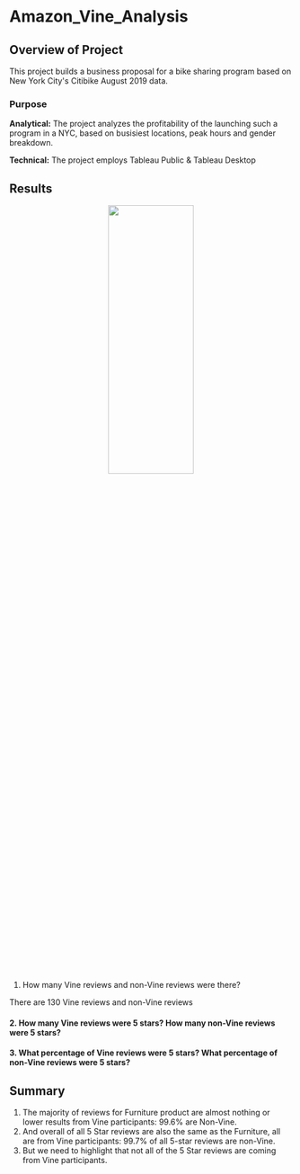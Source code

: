 # Amazon_Vine_Analysis

## Overview of Project
This project builds a business proposal for a bike sharing program based on New York City's Citibike August 2019 data. 

### Purpose

**Analytical:** The project analyzes the profitability of the launching such a program in a NYC, based on busisiest locations, peak hours and gender breakdown.

**Technical:** The project employs Tableau Public & Tableau Desktop


## Results

<p align="center">
<img src="/Resources/summar_df.png" width="55%" height="35%">
</p>

1. How many Vine reviews and non-Vine reviews were there?

There are 130 Vine reviews and non-Vine reviews

#### 2. How many Vine reviews were 5 stars? How many non-Vine reviews were 5 stars?

#### 3. What percentage of Vine reviews were 5 stars? What percentage of non-Vine reviews were 5 stars?

## Summary

1. The majority of reviews for Furniture product are almost nothing or lower results from Vine participants: 99.6% are Non-Vine.
2. And overall of all 5 Star reviews are also the same as the Furniture, all are from Vine participants: 99.7% of all 5-star reviews are non-Vine.
3. But we need to highlight that not all of the 5 Star reviews are coming from Vine participants.
